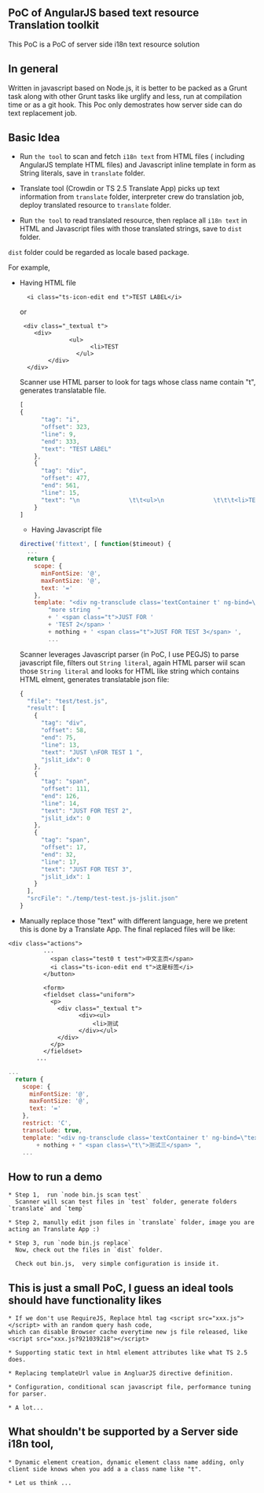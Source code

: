 PoC of AngularJS based text resource Translation toolkit
--------------

This PoC is a PoC of server side i18n text resource solution

## In general

Written in javascript based on Node.js, it is better to be packed as a Grunt task along with other Grunt tasks like
urglify and less, run at compilation time or as a git hook.
This Poc only demostrates how server side can do text replacement job.

## Basic Idea

 * Run `the tool` to
 scan and fetch `i18n text` from HTML files ( including AngularJS template HTML files) and Javascript inline template in form as String literals, save in `translate` folder.

 * Translate tool (Crowdin or TS 2.5 Translate App) picks up text information from `translate` folder, interpreter crew do translation job, deploy translated resource to `translate` folder.

 * Run `the tool` to read translated resource, then replace all `i18n text` in HTML and Javascript files with those translated strings, save to `dist` folder.

 `dist` folder could be regarded as locale based package.
	

For example,
 - Having HTML file
 
	```
	  <i class="ts-icon-edit end t">TEST LABEL</i>
	```
	
	or
	
	```
	 <div class="_textual t">
		<div>
				  <ul>
						<li>TEST
					</ul>
			</div>
	  </div>
	```
	Scanner use HTML parser to look for tags whose class name contain "t", generates translatable file.
	
	```js
	[
	{
		  "tag": "i",
		  "offset": 323,
		  "line": 9,
		  "end": 333,
		  "text": "TEST LABEL"
		},
		{
		  "tag": "div",
		  "offset": 477,
		  "end": 561,
		  "line": 15,
		  "text": "\n              \t\t<ul>\n              \t\t\t<li>TEST\n              \t\t</ul>\n              "
		}
	]
	```

	- Having Javascript file 
	
	```js
	directive('fittext', [ function($timeout) {
	  ...
	  return {
		scope: {
		  minFontSize: '@',
		  maxFontSize: '@',
		  text: '='
		},
		template: "<div ng-transclude class='textContainer t' ng-bind=\"text\">JUST \nFOR TEST 1 </div>" +
			"more string  "
			+ ' <span class="t">JUST FOR ' 
			+ 'TEST 2</span> '
			+ nothing + ' <span class="t">JUST FOR TEST 3</span> ',
			...
	```
	Scanner leverages Javascript parser (in PoC, I use PEGJS) to parse javascript file, filters out `String literal`,
	again HTML parser wiil scan those `String literal` and looks for HTML like string which contains HTML elment,
	generates translatable json file:
	
	```js
	{
	  "file": "test/test.js",
	  "result": [
		{
		  "tag": "div",
		  "offset": 58,
		  "end": 75,
		  "line": 13,
		  "text": "JUST \nFOR TEST 1 ",
		  "jslit_idx": 0
		},
		{
		  "tag": "span",
		  "offset": 111,
		  "end": 126,
		  "line": 14,
		  "text": "JUST FOR TEST 2",
		  "jslit_idx": 0
		},
		{
		  "tag": "span",
		  "offset": 17,
		  "end": 32,
		  "line": 17,
		  "text": "JUST FOR TEST 3",
		  "jslit_idx": 1
		}
	  ],
	  "srcFile": "./temp/test-test.js-jslit.json"
	}
	```
	
 - Manually replace those "text" with different language, here we pretent this is done by a Translate App.
  The final replaced files will be like:
```
<div class="actions">
          ...
            <span class="test0 t test">中文主页</span>
            <i class="ts-icon-edit end t">这是标签</i>
          </button>
          
          <form>
          <fieldset class="uniform">
            <p>
              <div class="_textual t">
              		<div><ul>
              			<li>测试
              		</div></ul>
              </div>
            </p>
          </fieldset>
        ...
```

```js
...
  return {
    scope: {
      minFontSize: '@',
      maxFontSize: '@',
      text: '='
    },
    restrict: 'C',
    transclude: true,
    template: "<div ng-transclude class='textContainer t' ng-bind=\"text\">测试一</div>more string   <span class=\"t\">测试二</span> "
    	+ nothing + " <span class=\"t\">测试三</span> ",
    ...
```
## How to run a demo
	* Step 1,  run `node bin.js scan test`
	  Scanner will scan test files in `test` folder, generate folders `translate` and `temp`
	  
	* Step 2, manully edit json files in `translate` folder, image you are acting an Translate App :)
	
	* Step 3, run `node bin.js replace`
	  Now, check out the files in `dist` folder.
	  
	  Check out bin.js,  very simple configuration is inside it.
	  

## This is just a small PoC,  I guess an ideal tools should have functionality likes

	* If we don't use RequireJS, Replace html tag <script src="xxx.js"></script> with an random query hash code,
	which can disable Browser cache everytime new js file released, like <script src="xxx.js?921039218"></script>
	
	* Supporting static text in html element attributes like what TS 2.5 does.
	
	* Replacing templateUrl value in AngluarJS directive definition.
	
	* Configuration, conditional scan javascript file, performance tuning for parser.
	
	* A lot...
	
## What shouldn't be supported by a Server side i18n tool,
	* Dynamic element creation, dynamic element class name adding, only client side knows when you add a a class name like "t".
	
	* Let us think ...
	
	
